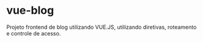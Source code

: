 # vue-blog
Projeto frontend de blog utilizando VUE.JS, utilizando diretivas, roteamento e controle de acesso.
